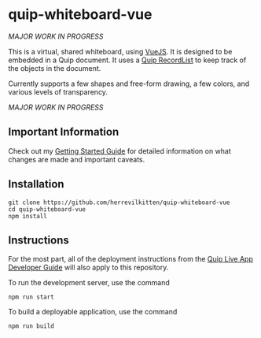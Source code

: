 # quip-whiteboard-vue

*MAJOR WORK IN PROGRESS*

This is a virtual, shared whiteboard, using [VueJS](https://vuejs.org/).  It is designed to be embedded in a Quip document.  It uses a [Quip RecordList](https://salesforce.quip.com/dev/liveapps/documentation#recordlist) to keep track of the objects in the document.

Currently supports a few shapes and free-form drawing, a few colors, and various levels of transparency.

*MAJOR WORK IN PROGRESS*

## Important Information

Check out my [Getting Started Guide](https://github.com/herrevilkitten/quip-getting-started-vue) for detailed information on what changes are made and important caveats.

## Installation
```
git clone https://github.com/herrevilkitten/quip-whiteboard-vue
cd quip-whiteboard-vue
npm install
```

## Instructions

For the most part, all of the deployment instructions from the [Quip Live App Developer Guide](https://salesforce.quip.com/dev/liveapps/) will also apply to this repository.

To run the development server, use the command

```
npm run start
```

To build a deployable application, use the command
```
npm run build
```

